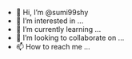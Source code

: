 - 👋 Hi, I’m @sumi99shy
- 👀 I’m interested in ...
- 🌱 I’m currently learning ...
- 💞️ I’m looking to collaborate on ...
- 📫 How to reach me ...

<!---
sumi99shy/sumi99shy is a ✨ special ✨ repository because its `README.md` (this file) appears on your GitHub profile.
You can click the Preview link to take a look at your changes.
--->
